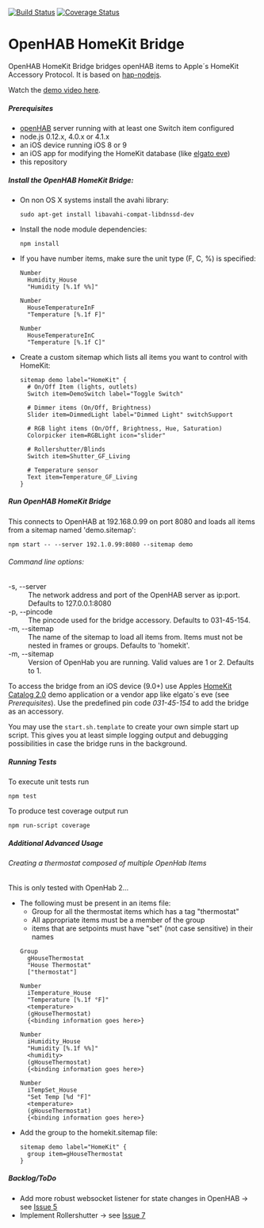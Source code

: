 [![Build Status](https://travis-ci.org/htreu/OpenHAB-HomeKit-Bridge.svg?branch=master)](https://travis-ci.org/htreu/OpenHAB-HomeKit-Bridge)
[![Coverage Status](https://coveralls.io/repos/htreu/OpenHAB-HomeKit-Bridge/badge.svg?branch=master&service=github)](https://coveralls.io/github/htreu/OpenHAB-HomeKit-Bridge?branch=master)

OpenHAB HomeKit Bridge
=============
OpenHAB HomeKit Bridge bridges openHAB items to Apple´s HomeKit Accessory Protocol. It is based on [hap-nodejs](https://github.com/KhaosT/HAP-NodeJS).

Watch the [demo video here](https://youtu.be/QAbOHhjo05U).

##### Prerequisites
* [openHAB](http://www.openhab.org) server running with at least one Switch item configured
* node.js 0.12.x, 4.0.x or 4.1.x
* an iOS device running iOS 8 or 9
* an iOS app for modifying the HomeKit database (like [elgato eve](https://www.elgato.com/de/eve-app-homekit))
* this repository

##### Install the OpenHAB HomeKit Bridge:
* On non OS X systems install the avahi library:

  `sudo apt-get install libavahi-compat-libdnssd-dev`
* Install the node module dependencies:

  `npm install`
* If you have number items, make sure the unit type (F, C, %) is specified:
  ```
  Number
    Humidity_House
    "Humidity [%.1f %%]"

  Number
    HouseTemperatureInF
    "Temperature [%.1f F]"

  Number
    HouseTemperatureInC
    "Temperature [%.1f C]"
  ```
* Create a custom sitemap which lists all items you want to control with HomeKit:
  ```
  sitemap demo label="HomeKit" {
    # On/Off Item (lights, outlets)
    Switch item=DemoSwitch label="Toggle Switch"

    # Dimmer items (On/Off, Brightness)
    Slider item=DimmedLight label="Dimmed Light" switchSupport

    # RGB light items (On/Off, Brightness, Hue, Saturation)
    Colorpicker item=RGBLight icon="slider"

    # Rollershutter/Blinds
    Switch item=Shutter_GF_Living

    # Temperature sensor
    Text item=Temperature_GF_Living
  }
  ```

##### Run OpenHAB HomeKit Bridge
This connects to OpenHAB at 192.168.0.99 on port 8080 and loads all items from a sitemap named 'demo.sitemap':

  `npm start -- --server 192.1.0.99:8080 --sitemap demo`

###### Command line options:

<dl>
<dt>-s, --server</dt>
  <dd>The network address and port of the OpenHAB server as ip:port. Defaults to 127.0.0.1:8080</dd>
<dt>-p, --pincode</dt>
  <dd>The pincode used for the bridge accessory. Defaults to 031-45-154.</dd>
<dt>-m, --sitemap</dt>
  <dd>The name of the sitemap to load all items from. Items must not be nested in frames or groups. Defaults to 'homekit'.</dd>
  <dt>-m, --sitemap</dt>
    <dd>Version of OpenHab you are running. Valid values are 1 or 2. Defaults to 1.</dd>
</dl>

To access the bridge from an iOS device (9.0+) use Apples [HomeKit Catalog 2.0](https://developer.apple.com/library/ios/samplecode/HomeKitCatalog/Introduction/Intro.html) demo application or a vendor app like elgato´s eve (see _Prerequisites_). Use the predefined pin code _031-45-154_ to add the bridge as an accessory.

You may use the `start.sh.template` to create your own simple start up script. This gives you at least simple logging output and debugging possibilities in case the bridge runs in the background.

##### Running Tests

To execute unit tests run

`npm test`

To produce test coverage output run

`npm run-script coverage`

##### Additional Advanced Usage
###### Creating a thermostat composed of multiple OpenHab Items
This is only tested with OpenHab 2...
* The following must be present in an items file:
    * Group for all the thermostat items which has a tag "thermostat"
    * All appropriate items must be a member of the group
    * items that are setpoints must have "set" (not case sensitive) in their names
  ```
  Group
    gHouseThermostat
    "House Thermostat"
    ["thermostat"]

  Number
  	iTemperature_House
  	"Temperature [%.1f °F]"
  	<temperature>
  	(gHouseThermostat)
  	{<binding information goes here>}

  Number
  	iHumidity_House
  	"Humidity [%.1f %%]"
  	<humidity>
  	(gHouseThermostat)
  	{<binding information goes here>}

  Number
  	iTempSet_House
  	"Set Temp [%d °F]"
  	<temperature>
  	(gHouseThermostat)
  	{<binding information goes here>}
  ```
* Add the group to the homekit.sitemap file:
  ```
  sitemap demo label="HomeKit" {
    group item=gHouseThermostat
  }
  ```

##### Backlog/ToDo
* Add more robust websocket listener for state changes in OpenHAB -> see [Issue 5](https://github.com/htreu/OpenHAB-HomeKit-Bridge/issues/5)
* Implement Rollershutter -> see [Issue 7](https://github.com/htreu/OpenHAB-HomeKit-Bridge/issues/7)
